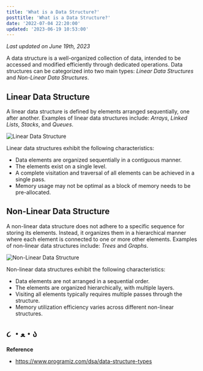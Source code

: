 ```yaml
---
title: 'What is a Data Structure?'
posttitle: 'What is a Data Structure?'
date: '2022-07-04 22:20:00'
updated: '2023-06-19 10:53:00'
---
```


_Last updated on June 19th, 2023_

A data structure is a well-organized collection of data, intended to be accessed and modified efficiently through dedicated operations.
Data structures can be categorized into two main types: _Linear Data Structures_ and _Non-Linear Data Structures_.

## Linear Data Structure

A linear data structure is defined by elements arranged sequentially, one after another.
Examples of linear data structures include: _Arrays_, _Linked Lists_, _Stacks_, and _Queues_.

![Linear Data Structure](/images/linear-data-structure.gif)


Linear data structures exhibit the following characteristics:

- Data elements are organized sequentially in a contiguous manner.
- The elements exist on a single level.
- A complete visitation and traversal of all elements can be achieved in a single pass.
- Memory usage may not be optimal as a block of memory needs to be pre-allocated.

## Non-Linear Data Structure

A non-linear data structure does not adhere to a specific sequence for storing its elements. Instead, it organizes them in a hierarchical manner where each element is connected to one or more other elements.
Examples of non-linear data structures include: _Trees_ and _Graphs_.

![Non-Linear Data Structure](/images/nonlinear-data-structure.gif)


Non-linear data structures exhibit the following characteristics:

- Data elements are not arranged in a sequential order.
- The elements are organized hierarchically, with multiple layers.
- Visiting all elements typically requires multiple passes through the structure.
- Memory utilization efficiency varies across different non-linear structures.

## ૮ ・ﻌ・ა

**Reference**
- <https://www.programiz.com/dsa/data-structure-types>
